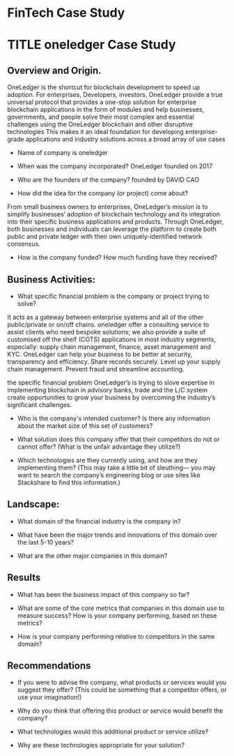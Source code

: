 # FinTech Case Study

# TITLE  oneledger Case Study 

## Overview and Origin. 
OneLedger is the shortcut for blockchain development to speed up adoption. 
For enterprises, Developers, investors. OneLedger provide a true universal protocol that provides a one-stop solution for enterprise blockchain applications in the form of modules and help businesses, governments, and people solve their most complex and essential challenges using the OneLedger blockchain and other disruptive technologies This makes it an ideal foundation for developing enterprise-grade applications and industry solutions across a broad array of use cases

* Name of company is  oneledger

* When was the company incorporated? OneLedger founded on 2017 

* Who are the founders of the company?
founded by DAVID CAO 

* How did the idea for the company (or project) come about?

From small business owners to enterprises, OneLedger’s mission is to simplify businesses’ adoption of blockchain technology and its integration into their specific business applications and products. Through OneLedger, both businesses and individuals can leverage the platform to create both public and private ledger with their own uniquely-identified network consensus.



* How is the company funded? How much funding have they received?




## Business Activities:

* What specific financial problem is the company or project trying to solve?


It acts as a gateway between enterprise systems and all of the other public/private or on/off chains.
oneledger offer a consulting service to assist clients who need bespoke solutions; we also provide a suite of customised off the shelf (COTS) applications in most industry segments, especially: supply chain management, finance, asset management and KYC.
OneLedger can help your business to be better at  security, transparency and efficiency. 
Share records securely. 
Level up your supply chain management.
Prevent fraud and streamline accounting.

the specific financial problem  OneLedger’s is trying to slove expertise  in implementing blockchain in advisory banks, trade and the L/C system create opportunities to grow your business by overcoming the industry’s significant challenges.

* Who is the company's intended customer?  Is there any information about the market size of this set of customers?

* What solution does this company offer that their competitors do not or cannot offer? (What is the unfair advantage they utilize?)

* Which technologies are they currently using, and how are they implementing them? (This may take a little bit of sleuthing–– you may want to search the company’s engineering blog or use sites like Stackshare to find this information.)

## Landscape:

* What domain of the financial industry is the company in?

* What have been the major trends and innovations of this domain over the last 5-10 years?

* What are the other major companies in this domain?

## Results

* What has been the business impact of this company so far?

* What are some of the core metrics that companies in this domain use to measure success? How is your company performing, based on these metrics?

* How is your company performing relative to competitors in the same domain?

## Recommendations

* If you were to advise the company, what products or services would you suggest they offer? (This could be something that a competitor offers, or use your imagination!)

* Why do you think that offering this product or service would benefit the company?

* What technologies would this additional product or service utilize?

* Why are these technologies appropriate for your solution?

